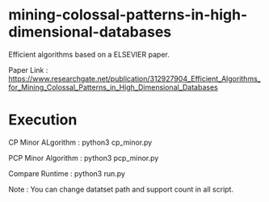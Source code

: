 # mining-colossal-patterns-in-high-dimensional-databases
Efficient algorithms based on a ELSEVIER paper.


Paper Link : https://www.researchgate.net/publication/312927904_Efficient_Algorithms_for_Mining_Colossal_Patterns_in_High_Dimensional_Databases 

# Execution 

CP Minor ALgorithm : python3 cp_minor.py 

PCP Minor Algorithm : python3 pcp_minor.py

Compare Runtime : python3 run.py

Note : You can change datatset path and support count in all script.
